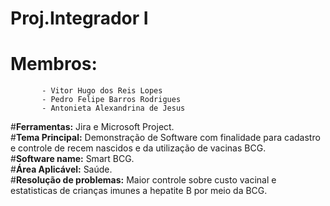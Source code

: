 # **Proj.Integrador I**
# **Membros:** 
           - Vitor Hugo dos Reis Lopes
           - Pedro Felipe Barros Rodrigues  
           - Antonieta Alexandrina de Jesus
#**Ferramentas:** Jira e Microsoft Project.<br />
#**Tema Principal:** Demonstração de Software com finalidade para cadastro e controle de recem nascidos e da utilização de vacinas BCG.<br />
#**Software name:** Smart BCG.<br />
#**Área Aplicável:** Saúde.<br />
#**Resolução de problemas:** Maior controle sobre custo vacinal e estatisticas de crianças imunes a hepatite B por meio da BCG.
